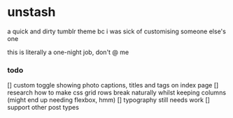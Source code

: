 # unstash
a quick and dirty tumblr theme bc i was sick of customising someone else's one

this is literally a one-night job, don't @ me

### todo

[] custom toggle showing photo captions, titles and tags on index page
[] research how to make css grid rows break naturally whilst keeping columns (might end up needing flexbox, hmm)
[] typography still needs work
[] support other post types

